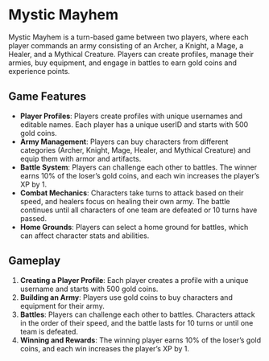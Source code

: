 # Mystic Mayhem

Mystic Mayhem is a turn-based game between two players, where each player commands an army consisting of an Archer, a Knight, a Mage, a Healer, and a Mythical Creature. Players can create profiles, manage their armies, buy equipment, and engage in battles to earn gold coins and experience points.

## Game Features

- **Player Profiles**: Players create profiles with unique usernames and editable names. Each player has a unique userID and starts with 500 gold coins.
- **Army Management**: Players can buy characters from different categories (Archer, Knight, Mage, Healer, and Mythical Creature) and equip them with armor and artifacts.
- **Battle System**: Players can challenge each other to battles. The winner earns 10% of the loser’s gold coins, and each win increases the player’s XP by 1.
- **Combat Mechanics**: Characters take turns to attack based on their speed, and healers focus on healing their own army. The battle continues until all characters of one team are defeated or 10 turns have passed.
- **Home Grounds**: Players can select a home ground for battles, which can affect character stats and abilities.


## Gameplay

1. **Creating a Player Profile**: Each player creates a profile with a unique username and starts with 500 gold coins.
2. **Building an Army**: Players use gold coins to buy characters and equipment for their army.
3. **Battles**: Players can challenge each other to battles. Characters attack in the order of their speed, and the battle lasts for 10 turns or until one team is defeated.
4. **Winning and Rewards**: The winning player earns 10% of the loser’s gold coins, and each win increases the player’s XP by 1.


